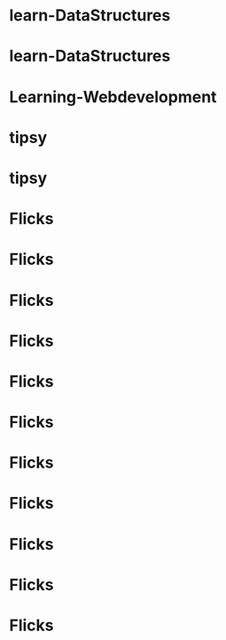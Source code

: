 # learn-DataStructures
# learn-DataStructures
# Learning-Webdevelopment
# tipsy
# tipsy
# Flicks
# Flicks
# Flicks
# Flicks
# Flicks
# Flicks
# Flicks
# Flicks
# Flicks
# Flicks
# Flicks
